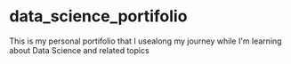 # data_science_portifolio
This is my personal portifolio that I usealong my journey while I'm learning about Data Science and related topics
